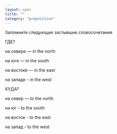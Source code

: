 ```yaml
---
layout: span
title: ""
category: "preposition"
---
```

<span class="rules"><p>Запомните следующие застывшие словосочетания</p>
<p>ГДЕ?</p>
<p>на севере — in the north</p>
<p> на юге — in the south </p>
<p>на востоке — in the east</p>
<p> на западе - in the west</p>
<p>КУДА?</p>
<p>на север — to the north </p>
<p>на юг - to the south</p>
<p> на восток - to the east </p>
<p>на запад - to the west</p></span>